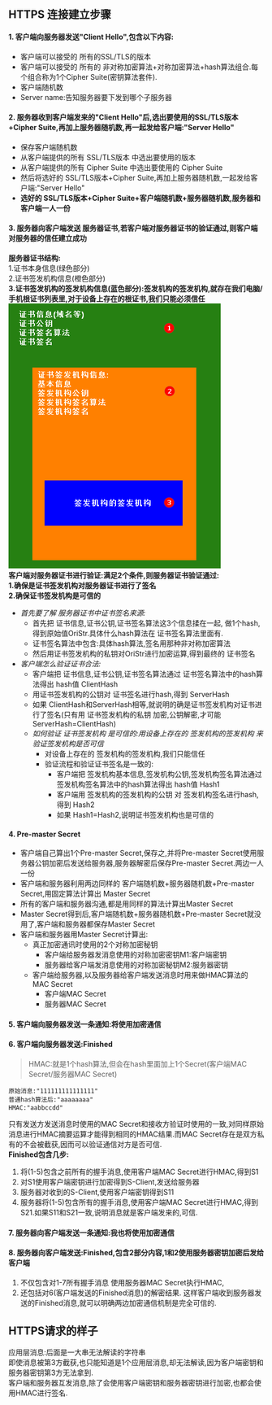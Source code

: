 ## HTTPS 连接建立步骤

#### 1. 客户端向服务器发送"Client Hello",包含以下内容:
- 客户端可以接受的 所有的SSL/TLS的版本
- 客户端可以接受的 所有的 非对称加密算法+对称加密算法+hash算法组合.每个组合称为1个Cipher Suite(密钥算法套件).
- 客户端随机数
- Server name:告知服务器要下发到哪个子服务器
#### 2. 服务器收到客户端发来的"Client Hello"后,选出要使用的SSL/TLS版本+Cipher Suite,再加上服务器随机数,再一起发给客户端:"Server Hello"
- 保存客户端随机数
- 从客户端提供的所有 SSL/TLS版本 中选出要使用的版本
- 从客户端提供的所有 Cipher Suite 中选出要使用的 Cipher Suite
- 然后将选好的 SSL/TLS版本+Cipher Suite,再加上服务器随机数,一起发给客户端:"Server Hello"
- **选好的 SSL/TLS版本+Cipher Suite+客户端随机数+服务器随机数,服务器和客户端一人一份**
#### 3. 服务器向客户端发送 服务器证书,若客户端对服务器证书的验证通过,则客户端对服务器的信任建立成功
**服务器证书结构:**
<br/>
1.证书本身信息(绿色部分)
<br/>
2.证书签发机构信息(橙色部分)
<br/>
**3.证书签发机构的签发机构信息(蓝色部分):签发机构的签发机构,就存在我们电脑/手机根证书列表里,对于设备上存在的根证书,我们只能必须信任**
<br/>
![服务器证书结构](https://github.com/HuanHaiLiuXin/Docs/blob/master/%E5%9B%BE%E7%A4%BA/%E6%9C%8D%E5%8A%A1%E5%99%A8%E8%AF%81%E4%B9%A6%E7%BB%93%E6%9E%84.png)
<br/>
**客户端对服务器证书进行验证:满足2个条件,则服务器证书验证通过:**<br/>
**1.确保是证书签发机构对服务器证书进行了签名**
<br/>
**2.确保证书签发机构是可信的**
- *首先要了解 服务器证书中证书签名来源:*
  - 首先把 证书信息,证书公钥,证书签名算法这3个信息揉在一起, 做1个hash,得到原始值OriStr.具体什么hash算法在 证书签名算法里面有.
  - 证书签名算法中包含:具体hash算法,签名用那种非对称加密算法
  - 然后用证书签发机构的私钥对OriStr进行加密运算,得到最终的 证书签名
- *客户端怎么验证证书合法:*
  - 客户端把 证书信息,证书公钥,证书签名算法通过 证书签名算法中的hash算法得出 hash值 ClientHash
  - 用证书签发机构的公钥对 证书签名进行hash,得到 ServerHash
  - 如果 ClientHash和ServerHash相等,就说明的确是证书签发机构对证书进行了签名(只有用 证书签发机构的私钥 加密,公钥解密,才可能ServerHash=ClientHash)
  - *如何验证 证书签发机构 是可信的:用设备上存在的 签发机构的签发机构 来验证签发机构是否可信*
    - 对设备上存在的 签发机构的签发机构,我们只能信任
    - 验证流程和验证证书签名是一致的:
      - 客户端把 签发机构基本信息,签发机构公钥,签发机构签名算法通过 签发机构签名算法中的hash算法得出 hash值 Hash1
      - 客户端用 签发机构的签发机构的公钥 对 签发机构签名进行hash,得到 Hash2
      - 如果 Hash1=Hash2,说明证书签发机构也是可信的
#### 4. Pre-master Secret
- 客户端自己算出1个Pre-master Secret,保存之,并将Pre-master Secret使用服务器公钥加密后发送给服务器,服务器解密后保存Pre-master Secret.两边一人一份
- 客户端和服务器利用两边同样的 客户端随机数+服务器随机数+Pre-master Secret,用固定算法计算出 Master Secret
- 所有的客户端和服务器沟通,都是用同样的算法计算出Master Secret
- Master Secret得到后,客户端随机数+服务器随机数+Pre-master Secret就没用了,客户端和服务器都保存Master Secret
- 客户端和服务器用Master Secret计算出:
  - 真正加密通讯时使用的2个对称加密秘钥
    - 客户端给服务器发消息使用的对称加密密钥M1:客户端密钥
    - 服务器给客户端发消息使用的对称加密秘钥M2:服务器密钥
  - 客户端给服务器,以及服务器给客户端发送消息时用来做HMAC算法的MAC Secret
    - 客户端MAC Secret
    - 服务器MAC Secret
#### 5. 客户端向服务器发送一条通知:将使用加密通信
#### 6. 客户端向服务器发送:Finished
> HMAC:就是1个hash算法,但会在hash里面加上1个Secret(客户端MAC Secret/服务器MAC Secret)
```
原始消息:"111111111111111"
普通hash算法后:"aaaaaaaa"
HMAC:"aabbccdd"
```
只有发送方发送消息时使用的MAC Secret和接收方验证时使用的一致,对同样原始消息进行HMAC摘要运算才能得到相同的HMAC结果.而MAC Secret存在是双方私有的不会被截获,因而可以验证通信对方是否可信.
<br/>
**Finished包含几步:**
  1. 将(1-5)包含之前所有的握手消息,使用客户端MAC Secret进行HMAC,得到S1
  2. 对S1使用客户端密钥进行加密得到S-Client,发送给服务器
  3. 服务器对收到的S-Client,使用客户端密钥得到S11
  4. 服务器将(1-5)包含所有的握手消息,使用客户端MAC Secret进行HMAC,得到S21.如果S11和S21一致,说明消息就是客户端发来的,可信.
#### 7. 服务器向客户端发送一条通知:我也将使用加密通信
#### 8. 服务器向客户端发送:Finished,包含2部分内容,1和2使用服务器密钥加密后发给客户端
  1. 不仅包含对1-7所有握手消息 使用服务器MAC Secret执行HMAC,
  2. 还包括对6(客户端发送的Finished消息)的解密结果.
这样客户端收到服务器发送的Finished消息,就可以明确两边加密通信机制是完全可信的.


## HTTPS请求的样子
应用层消息:后面是一大串无法解读的字符串
<br/>
即使消息被第3方截获,也只能知道是1个应用层消息,却无法解读,因为客户端密钥和服务器密钥第3方无法拿到.
<br/>
客户端和服务器互发消息,除了会使用客户端密钥和服务器密钥进行加密,也都会使用HMAC进行签名.
